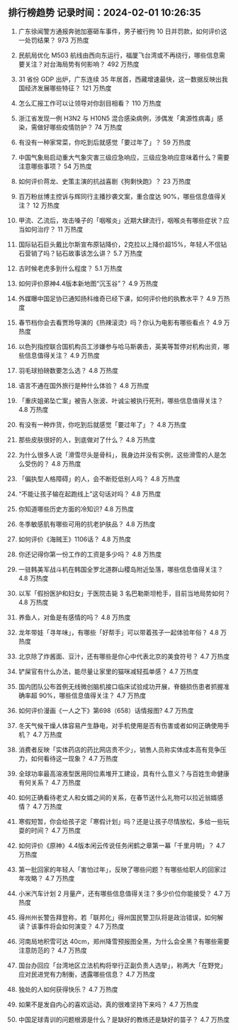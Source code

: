 
## 排行榜趋势 记录时间：2024-02-01 10:26:35
  
  1. 广东徐闻警方通报奔驰加塞砸车事件，男子被行拘 10 日并罚款，如何评价这一处罚结果？ 973 万热度
    
  2. 民航局优化 M503 航线由西向东运行，福厦飞台湾或不再绕行，哪些信息需要关注？对台海局势有何影响？ 492 万热度
    
  3. 31 省份 GDP 出炉，广东连续 35 年居首，西藏增速最快，这一数据反映出我国经济发展哪些特征？ 121 万热度
    
  4. 怎么汇报工作可以让领导对你刮目相看？ 110 万热度
    
  5. 浙江省发现一例 H3N2 与 H10N5 混合感染病例，涉偶发「禽源性病毒」感染，需做好哪些疫情防护？ 74 万热度
    
  6. 有没有一种家常菜，你吃到后就感觉「要过年了」？ 59 万热度
    
  7. 中国气象局启动重大气象灾害三级应急响应，三级应急响应意味着什么？需要注意哪些事项？ 54 万热度
    
  8. 如何评价蒋龙、史策主演的抗战喜剧《狗剩快跑》？ 23 万热度
    
  9. 百万粉丝博主控诉与辉同行主播抄袭文案，重合度达 90%，哪些信息值得关注？ 12 万热度
    
  10. 甲流、乙流后，攻击嗓子的「咽喉炎」近期大肆流行，咽喉炎有哪些症状？应当如何治疗？ 11 万热度
    
  11. 国际钻石巨头戴比尔斯宣布原钻降价，2克拉以上降价超15%，年轻人不信钻石营销了吗？钻石故事该怎么讲？ 5.7 万热度
    
  12. 古时候老虎多到什么程度？ 5.1 万热度
    
  13. 如何评价原神4.4版本新地图“沉玉谷”？ 4.9 万热度
    
  14. 外媒曝中国足协已通知扬科维奇已经下课，如何评价他的执教水平？ 4.9 万热度
    
  15. 春节档你会去看贾玲导演的《热辣滚烫》吗？你认为电影有哪些看点？ 4.9 万热度
    
  16. 以色列指控联合国机构员工涉嫌参与哈马斯袭击，英美等暂停对机构出资，哪些信息值得关注？ 4.9 万热度
    
  17. 羽毛球拍磅数要怎么选？ 4.8 万热度
    
  18. 语言不通在国外旅行是种什么体验？ 4.8 万热度
    
  19. 「重庆姐弟坠亡案」被告人张波、叶诚尘被执行死刑，哪些信息值得关注？ 4.8 万热度
    
  20. 有没有一种炸货，你吃到后就感觉「要过年了」？ 4.8 万热度
    
  21. 那些皮肤很好的人，到底做对了什么？ 4.8 万热度
    
  22. 为什么很多人说「滑雪尽头是骨科」，我身边并没有实例，这些滑雪的人是怎么受伤的？ 4.8 万热度
    
  23. 「偏执型人格障碍」的人，会不断贬低别人吗？ 4.8 万热度
    
  24. “不能让孩子输在起跑线上”这句话对吗？ 4.8 万热度
    
  25. 你知道哪些历史方面的冷知识? 4.8 万热度
    
  26. 冬季敏感肌有哪些可用的抗老护肤品？ 4.8 万热度
    
  27. 如何评价《海贼王》1106话？ 4.8 万热度
    
  28. 你还记得你第一份工作的工资是多少吗？ 4.8 万热度
    
  29. 一驻韩美军战斗机在韩国全罗北道群山稷岛附近坠落，哪些信息值得关注？ 4.8 万热度
    
  30. 以军「假扮医护和妇女」于医院击毙 3 名巴勒斯坦枪手，目前当地局势如何？ 4.8 万热度
    
  31. 养鱼人，对鱼是有感情的吗？ 4.8 万热度
    
  32. 龙年带娃「寻年味」，有哪些「好帮手」可以带着孩子一起体验年俗？ 4.8 万热度
    
  33. 北京除了炸酱面、豆汁，还有哪些是你心中代表北京的美食符号？ 4.7 万热度
    
  34. 铲屎官有什么办法，能尽量让家里的猫咪减轻孤单感？ 4.7 万热度
    
  35. 国内团队公布首例无线微创脑机接口临床试验成功开展，脊髓损伤患者抓握准确率超 90%，哪些信息值得关注？ 4.7 万热度
    
  36. 如何评价漫画《一人之下》第698（658）话情报图? 4.7 万热度
    
  37. 冬天气候干燥人体容易产生静电，对手机使用是否有伤害或者如何正确使用手机？ 4.7 万热度
    
  38. 消费者反映「实体药店的药比网店贵不少」，销售人员称实体成本高有竞争压力，如何看待这一现象？ 4.7 万热度
    
  39. 全球功率最高溶液型医用同位素堆开工建设，具有什么意义？与百姓生命健康有何关系？ 4.7 万热度
    
  40. 如何正确看待老丈人和女婿之间的关系，在春节送什么礼物可以拉近翁婿感情？ 4.7 万热度
    
  41. 寒假短暂，你会给孩子定「寒假计划」吗？还是让孩子尽情放松，多给一些玩耍的时间？ 4.7 万热度
    
  42. 如何评价《原神》4.4版本闲云传说任务闲鹤之章第一幕「千里月明」？ 4.7 万热度
    
  43. 第一批回家的年轻人「害怕过年」，反映了哪些问题？有哪些给职人的回家过年攻略？ 4.7 万热度
    
  44. 小米汽车计划 2 月量产，还有哪些信息值得关注？多少价位你能接受？ 4.7 万热度
    
  45. 得州州长警告拜登称，若「联邦化」得州国民警卫队将是政治错误，如何解读？该事件将会如何演变？ 4.7 万热度
    
  46. 河南局地积雪可达 40cm，郑州降雪预报图全黑，为什么会全黑？有哪些需要注意防范的？ 4.7 万热度
    
  47. 国台办回应「台湾地区立法机构将举行正副负责人选举」，称两大「在野党」应对民进党有力制衡，透露哪些信息？ 4.7 万热度
    
  48. 独处的人如何获得快乐？ 4.7 万热度
    
  49. 如果不是发自内心的喜欢运动，真的很难坚持下来吗？ 4.7 万热度
    
  50. 中国足球青训的问题根源是什么？是缺好的教练还是缺好的苗子？ 4.7 万热度
    
